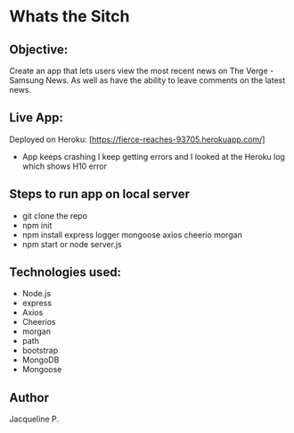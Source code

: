 # Whats the Sitch

## Objective:
Create an app that lets users view the most recent news on The Verge - Samsung News. As well as have the ability to leave comments on the latest news.

## Live App:
Deployed on Heroku: [https://fierce-reaches-93705.herokuapp.com/]
 - App keeps crashing I keep getting errors and I looked at the Heroku log which shows H10 error

## Steps to run app on local server
- git clone the repo
- npm init
- npm install express logger mongoose axios cheerio morgan
- npm start or node server.js

## Technologies used:
- Node.js
- express
- Axios
- Cheerios
- morgan
- path
- bootstrap
- MongoDB
- Mongoose

## Author
Jacqueline P.
